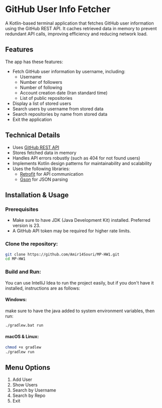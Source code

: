 # GitHub User Info Fetcher

A Kotlin-based terminal application that fetches GitHub user information using the GitHub REST API. It caches retrieved data in memory to prevent redundant API calls, improving efficiency and reducing network load.

## Features
The app has these features:
- Fetch GitHub user information by username, including:
  - Username
  - Number of followers
  - Number of following
  - Account creation date (Iran standard time)
  - List of public repositories
- Display a list of stored users
- Search users by username from stored data
- Search repositories by name from stored data
- Exit the application

## Technical Details
- Uses [GitHub REST API](https://docs.github.com/en/rest?apiVersion=2022-11-28#get-a-user)
- Stores fetched data in memory
- Handles API errors robustly (such as 404 for not found users)
- Implements Kotlin design patterns for maintainability and scalability
- Uses the following libraries:
  - [Retrofit](https://square.github.io/retrofit) for API communication
  - [Gson](https://github.com/google/gson) for JSON parsing

## Installation & Usage
### Prerequisites
- Make sure to have JDK (Java Development Kit) installed. Preferred version is 23.
- A GitHub API token may be required for higher rate limits.

### Clone the repository:
```sh
git clone https://github.com/Amir14Souri/MP-HW1.git
cd MP-HW1
```

### Build and Run:
You can use IntelliJ Idea to run the project easily, but if you don't have it installed, instructions are as follows:

#### Windows:
make sure to have the java added to system environment variables, then run:
```sh
./gradlew.bat run
```

#### macOS & Linux:
```sh
chmod +x gradlew
./gradlew run
```

## Menu Options
1. Add User
2. Show Users
3. Search by Username
4. Search by Repo
5. Exit
